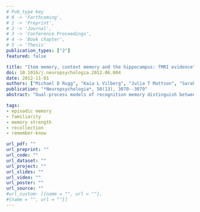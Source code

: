 ```yaml
---
# Pub_type key
# 0 -> 'Forthcoming',
# 1 -> 'Preprint',
# 2 -> 'Journal',
# 3 -> 'Conference Proceedings',
# 4 -> 'Book chapter',
# 5 -> 'Thesis'
publication_types: ["2"]
featured: false

title: "Item memory, context memory and the hippocampus: fMRI evidence"
doi: 10.1016/j.neuropsychologia.2012.06.004
date: 2012-11-01
authors: ["Michael D Rugg", "Kaia L Vilberg", "Julia T Mattson", "Sarah S Yu", "Jeffrey D Johnson", "Maki Suzuki"]
publication: "*Neuropsychologia*, 50(13), 3070--3079"
abstract: "Dual-process models of recognition memory distinguish between the retrieval of qualitative information about a prior event (recollection), and judgments of prior occurrence based on an acontextual sense of familiarity. fMRI studies investigating the neural correlates of memory encoding and retrieval conducted within the dual-process framework have frequently reported findings consistent with the view that the hippocampus selectively supports recollection, and has little or no role in familiarity-based recognition. An alternative interpretation of these findings has been proposed, however, in which it is argued that the hippocampus supports the encoding and retrieval of 'strong' memories, regardless of whether the memories are recollection- or familiarity-based. Here, we describe the findings of eight fMRI studies from our laboratory: one study of source memory encoding, four studies of the retrieval of contextual information, and three studies of continuous recognition. Together, the findings support the proposal that hippocampal activity co-varies with the amount of contextual information about a study episode that is encoded or retrieved, and not with the strength of an undifferentiated memory signal."

tags: 
- episodic memory
- familiarity
- memory strength
- recollection
- remember-know

url_pdf: ""
url_preprint: ""
url_code: ""
url_dataset: ""
url_project: ""
url_slides: ""
url_video: ""
url_poster: ""
url_source: ""
#url_custom: [{name = "", url = ""},
#{name = "", url = ""}]
---
```


